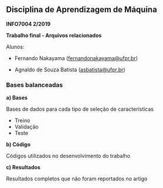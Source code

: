 ## Disciplina de Aprendizagem de Máquina
**INFO7004 2/2019**

**Trabalho final - Arquivos relacionados**

Alunos:
- Fernando Nakayama (fernandonakayama@ufpr.br)

- Agnaldo de Souza Batista (asbatista@ufpr.br)

### Bases balanceadas

**a) Bases**

Bases de dados para cada tipo de seleção de características
- Treino
- Validação
- Teste 

**b) Código**

Códigos utilizados no desenvolvimento do trabalho

**c) Resultados**

Resultados completos que não foram reportados no artigo
